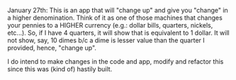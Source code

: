 January 27th:
This is an app that will "change up" and give you "change" in a higher denomination. Think of it as one of those machines that changes your pennies to a HIGHER currency (e.g.: dollar bills, quarters, nickels, etc...).
So, if I have 4 quarters, it will show that is equivalent to 1 dollar. It will not show, say, 10 dimes b/c a dime is lesser value than the quarter I provided, hence, "change up".

I do intend to make changes in the code and app, modify and refactor this since this was (kind of) hastily built.
